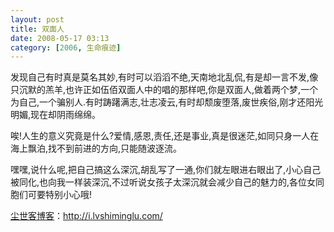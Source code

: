 ```yaml
---
layout: post
title: 双面人
date: 2008-05-17 03:13
category: [2006, 生命痕迹]
---
```

发现自己有时真是莫名其妙,有时可以滔滔不绝,天南地北乱侃,有是却一言不发,像只沉默的羔羊,也许正如伍佰双面人中的唱的那样吧,你是双面人,做着两个梦,一个为自己,一个骗别人.有时踌躇满志,壮志凌云,有时却颓废堕落,废世疾俗,刚才还阳光明媚,现在却阴雨绵绵。

唉!人生的意义究竟是什么?爱情,感恩,责任,还是事业,真是很迷茫,如同只身一人在海上飘泊,找不到前进的方向,只能随波逐流。

嘿嘿,说什么呢,把自己搞这么深沉,胡乱写了一通,你们就左眼进右眼出了,小心自己被同化,也向我一样装深沉,不过听说女孩子太深沉就会减少自己的魅力的,各位女同胞们可要特别小心哦!

<a href="http://i.lvshiminglu.com/">尘世客博客</a>：<a href="http://i.lvshiminglu.com/">http://i.lvshiminglu.com/</a>


